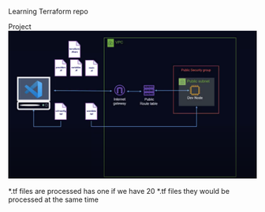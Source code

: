 Learning Terraform repo

Project
![Local Image](./archproj.png)

*.tf files are processed has one if we have 20 *.tf files they would be processed at the same time